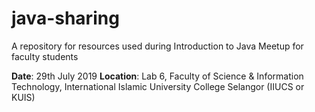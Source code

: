 # java-sharing
A repository for resources used during Introduction to Java Meetup for faculty students

**Date**: 29th July 2019
**Location**: Lab 6, Faculty of Science & Information Technology, International Islamic University College Selangor (IIUCS or KUIS)
